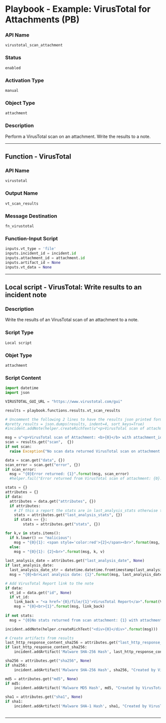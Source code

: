 <!--
    DO NOT MANUALLY EDIT THIS FILE
    THIS FILE IS AUTOMATICALLY GENERATED WITH resilient-sdk codegen
    Generated with resilient-sdk v49.0.4368
-->

# Playbook - Example: VirusTotal for Attachments (PB)

### API Name
`virustotal_scan_attachment`

### Status
`enabled`

### Activation Type
`manual`

### Object Type
`attachment`

### Description
Perform a VirusTotal scan on an attachment.  Write the results to a note.


---
## Function - VirusTotal

### API Name
`virustotal`

### Output Name
`vt_scan_results`

### Message Destination
`fn_virustotal`

### Function-Input Script
```python
inputs.vt_type = 'file'
inputs.incident_id = incident.id
inputs.attachment_id = attachment.id
inputs.artifact_id = None
inputs.vt_data = None
```

---

## Local script - VirusTotal: Write results to an incident note

### Description
Write the results of an VirusTotal scan of an attachment to a note.

### Script Type
`Local script`

### Objet Type
`attachment`

### Script Content
```python
import datetime
import json

VIRUSTOTAL_GUI_URL = "https://www.virustotal.com/gui"

results = playbook.functions.results.vt_scan_results

# Uncomment the following 2 lines to have the results json printed formatted to a note.
#pretty_results = json.dumps(results, indent=4, sort_keys=True)
#incident.addNote(helper.createRichText(u"<p>VirusTotal scan of attachment: {0} with attachment_id: {1}</p><div>{2}</div>".format(attachment.name, attachment.id, pretty_results)))

msg = u"<p>VirusTotal scan of Attachment: <b>{0}</b> with attachment_id: {1}</p>".format(attachment.name, attachment.id)
scan = results.get("scan",  {})
if not scan:
  raise Exception("No scan data returned VirusTotal scan on attachment: {0} with attachment_id: {1}".format(attachment.name, attachment.id))   

data = scan.get("data", {})
scan_error = scan.get("error", {})
if scan_error:
  msg = "{0}Error returned: {1}".format(msg, scan_error)
  #helper.fail("Error returned from VirusTotal scan of attachment: {0}: {1}".format(attachment.name, scan_error))

stats = {}
attributes = {}
if data:
  attributes = data.get("attributes", {})
  if attributes:
    # If this a report the stats are in last_analysis_stats otherwise they are in stats
    stats = attributes.get("last_analysis_stats", {})
    if stats == {}:
	    stats = attributes.get("stats", {})

for k,v in stats.items():
  if k.lower() == "malicious":
    msg = "{0}{1}: <span style='color:red'>{2}</span><br>".format(msg, k, v)
  else:
    msg = "{0}{1}: {2}<br>".format(msg, k, v)
    
last_analysis_date = attributes.get("last_analysis_date", None)
if last_analysis_date:
  last_analysis_date_str = datetime.datetime.fromtimestamp(last_analysis_date).strftime('%Y-%b-%d %H:%M:%S')
  msg = "{0}<br>Last analysis date: {1}".format(msg, last_analysis_date_str)

# Add VirusTotal Report link to the note
if data:
  vt_id = data.get("id", None)
  if vt_id:
    link_back = "<a href='{0}/file/{1}'>VirusTotal Report</a>".format(VIRUSTOTAL_GUI_URL, vt_id)
    msg = "{0}<br>{1}".format(msg, link_back)
    
if not stats:
  msg = "{0}No stats returned from scan attachment: {1} with attachment_id: {2}".format(msg, attachment.name, attachment.id)  

incident.addNote(helper.createRichText("<div>{0}</div>".format(msg)))

# Create artifacts from results
last_http_response_content_sha256 = attributes.get("last_http_response_content_sha256", None)
if last_http_response_content_sha256:
    incident.addArtifact('Malware SHA-256 Hash', last_http_response_content_sha256, "Created by VirusTotal scan of attachment {0} with attachment_id: {1}".format(attachment.name, attachment.id))

sha256 = attributes.get("sha256", None) 
if sha256:
    incident.addArtifact('Malware SHA-256 Hash', sha256, "Created by VirusTotal scan of of attachment {0} with attachment_id: {1}".format(attachment.name, attachment.id))

md5 = attributes.get("md5", None)
if md5:
    incident.addArtifact('Malware MD5 Hash', md5, "Created by VirusTotal scan of of attachment {0} with attachment_id: {1}".format(attachment.name, attachment.id))

sha1 = attributes.get("sha1", None)
if sha1:
    incident.addArtifact('Malware SHA-1 Hash', sha1, "Created by VirusTotal scan of of attachment {0} with attachment_id: {1}".format(attachment.name, attachment.id))
    

```

---
